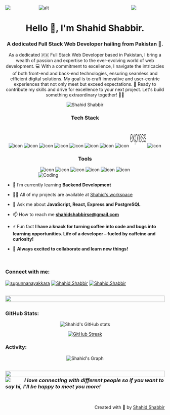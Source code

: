 ![alt](https://i.ibb.co/q7BBt8H/Itsuki-Takahashi-4.png)
<img align="left" src="https://user-images.githubusercontent.com/65187002/144930161-2f783401-8d27-4fdf-a2f7-cc0ba32f1f1f.gif" width="21%" style="display:inline;"><img align="right" src="https://user-images.githubusercontent.com/65187002/144930161-2f783401-8d27-4fdf-a2f7-cc0ba32f1f1f.gif" width="21%" style="display:inline;">

<h1 align="center">Hello 🌟, I'm Shahid Shabbir.</h1>
<h3 align="center">A dedicated Full Stack Web Developer hailing from Pakistan 🚀.</h3>
<p align="center">As a dedicated 🇵🇰 Full Stack Web Developer based in Pakistan, I bring a wealth of passion and expertise to the ever-evolving world of web development. 💻 With a commitment to excellence, I navigate the intricacies of both front-end and back-end technologies, ensuring seamless and efficient digital solutions. My goal is to craft innovative and user-centric experiences that not only meet but exceed expectations. 🚀 Ready to contribute my skills and drive for excellence to your next project. Let's build something extraordinary together! 👨‍💻</p>
<p align="center">
<img src="https://komarev.com/ghpvc/?username=Shahid-Shabbir-Ansari-SE&label=Profile%20views&color=0e75b6&style=flat" alt="Shahid Shabbir" />

<h3 align="center">Tech Stack</h3>
<br>
<div align="center">
  <img src="https://www.w3.org/html/logo/downloads/HTML5_Badge.svg" alt="icon" width="50" height="50"/>
  <img src="https://stackroulette.dev/img/css3.dd6260f9.svg" alt="icon" width="50" height="50"/>
  <img src="https://www.freepnglogos.com/uploads/javascript/javascript-online-logo-for-website-0.png" alt="icon" width="50" height="50"/>
  <img src="https://stackroulette.dev/img/tailwindcss.3323dd02.svg" alt="icon" width="50" height="50"/>
  <img src="https://stackroulette.dev/img/react.389ef15c.svg" alt="icon" width="50" height="50"/>
  <img src="https://upload.wikimedia.org/wikipedia/commons/thumb/4/4c/Typescript_logo_2020.svg/512px-Typescript_logo_2020.svg.png" alt="icon" width="50" height="50"/>
  <img src="https://cdn.worldvectorlogo.com/logos/next-js.svg" alt="icon" width="50" height="50"/>
  <img src="https://raw.githubusercontent.com/rahuldkjain/github-profile-readme-generator/888aff31e1d26dd2a6acf6afebbc34970aeb0118/src/images/icons/BackendDevelopment/nodejs.svg" alt="icon" width="50" height="50"/>
  <img src="https://raw.githubusercontent.com/rahuldkjain/github-profile-readme-generator/888aff31e1d26dd2a6acf6afebbc34970aeb0118/src/images/icons/BackendDevelopment/express.svg" alt="icon" width="50" height="50"/>
  <img src="https://upload.wikimedia.org/wikipedia/commons/thumb/2/29/Postgresql_elephant.svg/1985px-Postgresql_elephant.svg.png" alt="icon" width="50" height="50"/>

  </br>
</div>

<h3 align="center">Tools</h3>

<div align="center">
<img src="https://techstack-generator.vercel.app/redux-icon.svg" alt="icon" width="50" height="50" />

<img src="https://techstack-generator.vercel.app/eslint-icon.svg" alt="icon" width="50" height="50" />

<img src="https://techstack-generator.vercel.app/prettier-icon.svg" alt="icon" width="50" height="50" />
<img src="https://techstack-generator.vercel.app/docker-icon.svg" alt="icon" width="50" height="50" />

<img src="https://techstack-generator.vercel.app/github-icon.svg" alt="icon" width="50" height="50" />

<img src="https://techstack-generator.vercel.app/graphql-icon.svg" alt="icon" width="50" height="50" />
</div>

<div>
<img align="right" alt="Coding" width="400" src="https://user-images.githubusercontent.com/74038190/229223263-cf2e4b07-2615-4f87-9c38-e37600f8381a.gif">
<br>

- 🌱 I’m currently learning **Backend Development**

- 👨‍💻 All of my projects are available at [Shahid's workspace](https://github.com/Shahid-Shabbir-Ansari-SE/)

- 💬 Ask me about **JavaScript, React, Express and PostgreSQL**

- 📫 How to reach me **shahidshabbirse@gmail.com**

- ⚡ Fun fact **I have a knack for turning coffee into code and bugs into learning opportunities. Life of a developer – fueled by caffeine and curiosity!**

- 🌟 **Always excited to collaborate and learn new things!**

<br>
<h3 align="left">Connect with me:</h3>
<p align="left">
<a href="https://www.linkedin.com/in/shahid-shabbir-se/" target="blank"><img align="center" src="https://raw.githubusercontent.com/rahuldkjain/github-profile-readme-generator/master/src/images/icons/Social/linked-in-alt.svg" alt="supunnanayakkara" height="30" width="40" /></a>
<a href="https://twitter.com/ShahidShabbirSE" target="blank"><img align="center" src="https://raw.githubusercontent.com/rahuldkjain/github-profile-readme-generator/master/src/images/icons/Social/twitter.svg" alt="Shahid.Shabbir" height="35" width="40" /></a>
<a href="https://www.upwork.com/freelancers/~0182ed81f3b2a01e9a" target="blank"><img align="center" src="https://i.ibb.co/s6gGqpt/Untitled-removebg-preview.png" alt="Shahid.Shabbir" height="38" width="40" /></a>
</p>
<br>

<img src="https://i.imgur.com/dBaSKWF.gif" height="20" width="100%">
</div>

<h3 align="left">GitHub Stats:</h3>
<div align="center">
 
![Shahid's GitHub stats](https://github-readme-stats.vercel.app/api?username=shahidshabbir-se\&theme=transparent\&show_icons=true\&show=reviews,prs_merged,prs_merged_percentage\&hide=contribs,issues)

[![GitHub Streak](https://streak-stats.demolab.com/?user=Shahid-Shabbir-Ansari-SE&theme=transparent)](https://git.io/streak-stats)

<h3 align="left">Activity:</h3>

![Shahid's Graph](https://github-readme-activity-graph.vercel.app/graph?username=shahidshabbir-se&custom_title=Shahid's%20GitHub%20Activity%20Graph&bg_color=0D1117&color=214c88&line=214c88&point=214c88&area_color=FFFFFF&title_color=FFFFFF&area=true)
<br><br>

<img align="left" src="https://i.imgur.com/dBaSKWF.gif" height="20" width="100%">

<img align="left" src="https://media.giphy.com/media/LnQjpWaON8nhr21vNW/giphy.gif" width="60"> <em><h3 align="left"><b>I love connecting with different people</b> so if you want to say <b>hi, I'll be happy to meet you more!</b></h3></em>

<br>
<p align="right" > Created with 🧡 by <a href="https://twitter.com/ShahidShabbirSE">Shahid Shabbir</a></p>

